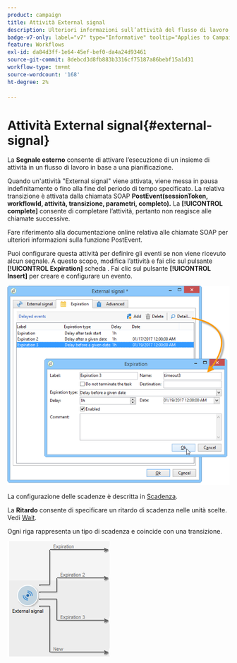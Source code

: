 ```yaml
---
product: campaign
title: Attività External signal
description: Ulteriori informazioni sull’attività del flusso di lavoro del segnale esterno
badge-v7-only: label="v7" type="Informative" tooltip="Applies to Campaign Classic v7 only"
feature: Workflows
exl-id: da84d3ff-1e64-45ef-bef0-da4a24d93461
source-git-commit: 8debcd3d8fb883b3316cf75187a86bebf15a1d31
workflow-type: tm+mt
source-wordcount: '168'
ht-degree: 2%

---
```


# Attività External signal{#external-signal}



La **Segnale esterno** consente di attivare l’esecuzione di un insieme di attività in un flusso di lavoro in base a una pianificazione.

Quando un&#39;attività &quot;External signal&quot; viene attivata, viene messa in pausa indefinitamente o fino alla fine del periodo di tempo specificato. La relativa transizione è attivata dalla chiamata SOAP **PostEvent(sessionToken, workflowId, attività, transizione, parametri, completo).** La **[!UICONTROL complete]** consente di completare l’attività, pertanto non reagisce alle chiamate successive.

Fare riferimento alla documentazione online relativa alle chiamate SOAP per ulteriori informazioni sulla funzione PostEvent.

Puoi configurare questa attività per definire gli eventi se non viene ricevuto alcun segnale. A questo scopo, modifica l’attività e fai clic sul pulsante **[!UICONTROL Expiration]** scheda . Fai clic sul pulsante **[!UICONTROL Insert]** per creare e configurare un evento.

![](assets/edit_signal.png)

La configurazione delle scadenze è descritta in [Scadenza](defining-approvals.md).

La **Ritardo** consente di specificare un ritardo di scadenza nelle unità scelte. Vedi [Wait](wait.md).

Ogni riga rappresenta un tipo di scadenza e coincide con una transizione.

![](assets/external_sign_diag.png)
